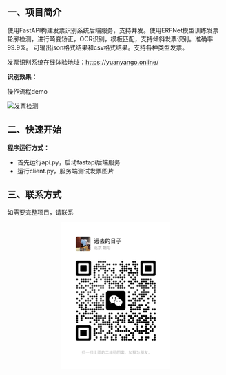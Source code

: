## **一、项目简介**
使用FastAPI构建发票识别系统后端服务，支持并发。使用ERFNet模型训练发票轮廓检测，进行畸变矫正，OCR识别，模板匹配，支持倾斜发票识别。准确率99.9%。
可输出json格式结果和csv格式结果。支持各种类型发票。

发票识别系统在线体验地址：https://yuanyango.online/

**识别效果：**

操作流程demo

![发票检测](data/动画.gif)

## **二、快速开始**
**程序运行方式：**

 - 首先运行api.py，启动fastapi后端服务
 - 运行client.py，服务端测试发票图片


## **三、联系方式**
如需要完整项目，请联系

<div align=center>
<img src="data/wechat.jpg" width="50%">
</div>




